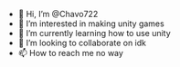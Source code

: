 - 👋 Hi, I’m @Chavo722
- 👀 I’m interested in making unity games
- 🌱 I’m currently learning how to use unity
- 💞️ I’m looking to collaborate on idk
- 📫 How to reach me no way

<!---
Chavo722/Chavo722 is a ✨ special ✨ repository because its `README.md` (this file) appears on your GitHub profile.
You can click the Preview link to take a look at your changes.
--->

